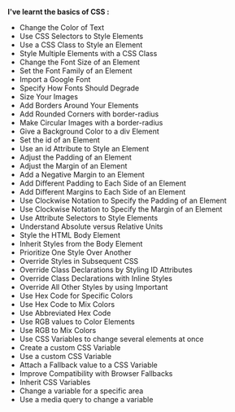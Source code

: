 **I've learnt the basics of CSS :**

- Change the Color of Text
- Use CSS Selectors to Style Elements
- Use a CSS Class to Style an Element
- Style Multiple Elements with a CSS Class
- Change the Font Size of an Element
- Set the Font Family of an Element
- Import a Google Font
- Specify How Fonts Should Degrade
- Size Your Images
- Add Borders Around Your Elements
- Add Rounded Corners with border-radius
- Make Circular Images with a border-radius
- Give a Background Color to a div Element
- Set the id of an Element
- Use an id Attribute to Style an Element
- Adjust the Padding of an Element
- Adjust the Margin of an Element
- Add a Negative Margin to an Element
- Add Different Padding to Each Side of an Element
- Add Different Margins to Each Side of an Element
- Use Clockwise Notation to Specify the Padding of an Element
- Use Clockwise Notation to Specify the Margin of an Element
- Use Attribute Selectors to Style Elements
- Understand Absolute versus Relative Units
- Style the HTML Body Element
- Inherit Styles from the Body Element
- Prioritize One Style Over Another
- Override Styles in Subsequent CSS
- Override Class Declarations by Styling ID Attributes
- Override Class Declarations with Inline Styles
- Override All Other Styles by using Important
- Use Hex Code for Specific Colors
- Use Hex Code to Mix Colors
- Use Abbreviated Hex Code
- Use RGB values to Color Elements
- Use RGB to Mix Colors
- Use CSS Variables to change several elements at once
- Create a custom CSS Variable
- Use a custom CSS Variable
- Attach a Fallback value to a CSS Variable
- Improve Compatibility with Browser Fallbacks
- Inherit CSS Variables
- Change a variable for a specific area
- Use a media query to change a variable
